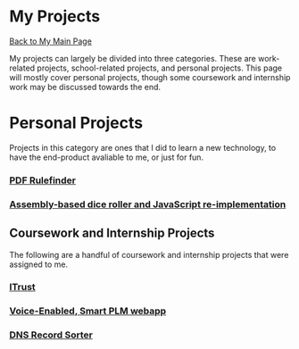 # My Projects

[Back to My Main Page](index.html)

My projects can largely be divided into three categories.  These are work-related projects, school-related projects, and personal projects.  This page will mostly cover personal projects, though some coursework and internship work may be discussed towards the end.

# Personal Projects

Projects in this category are ones that I did to learn a new technology, to have the end-product avaliable to me, or just for fun.

### [PDF Rulefinder](pdf-rulefinder.html)

### [Assembly-based dice roller and JavaScript re-implementation](dice-rollers.html)


## Coursework and Internship Projects

The following are a handful of coursework and internship projects that were assigned to me.

### [ITrust](itrust.html)

### [Voice-Enabled, Smart PLM webapp](senior-design.html)

### [DNS Record Sorter](bind-sort.html)




















